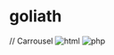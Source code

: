 # goliath
// Carrousel
![html](https://github.com/magicickey/goliath/blob/main/html.png?raw=true)
![php](https://github.com/magicickey/goliath/blob/main/php.jpg?raw=true)
![]()
![]()
![]()
![]()
![]()
